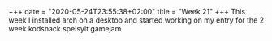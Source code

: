 +++
date = "2020-05-24T23:55:38+02:00"
title = "Week 21"
+++
This week I installed arch on a desktop and started working on my entry for the 2 week kodsnack spelsylt gamejam
